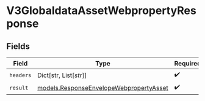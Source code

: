 # V3GlobaldataAssetWebpropertyResponse


## Fields

| Field                                                                                    | Type                                                                                     | Required                                                                                 | Description                                                                              |
| ---------------------------------------------------------------------------------------- | ---------------------------------------------------------------------------------------- | ---------------------------------------------------------------------------------------- | ---------------------------------------------------------------------------------------- |
| `headers`                                                                                | Dict[str, List[*str*]]                                                                   | :heavy_check_mark:                                                                       | N/A                                                                                      |
| `result`                                                                                 | [models.ResponseEnvelopeWebpropertyAsset](../models/responseenvelopewebpropertyasset.md) | :heavy_check_mark:                                                                       | N/A                                                                                      |